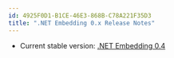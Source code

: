 ```yaml
---
id: 4925F0D1-B1CE-46E3-868B-C78A221F35D3
title: ".NET Embedding 0.x Release Notes"
---
```


- Current stable version: [.NET Embedding 0.4](dotnetembedding_0.4)


